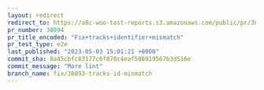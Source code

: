 ```yaml
---
layout: redirect
redirect_to: https://a8c-woo-test-reports.s3.amazonaws.com/public/pr/38094/e2e/index.html
pr_number: 38094
pr_title_encoded: "Fix+tracks+identifier+mismatch"
pr_test_type: e2e
last_published: "2023-05-03 15:01:21 +0000"
commit_sha: 0a45cbfc83177c6f870c4eaf508919567b3d516e
commit_message: "More lint"
branch_name: fix/38093-tracks-id-mismatch
---
```

